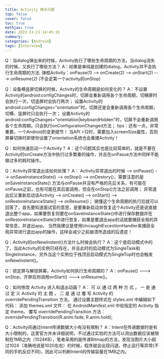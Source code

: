 ```yaml
---
title: Activity 相关问题
top: false
cover: false
toc: true
mathjax: true
date: 2023-11-21 14:45:15
summary:
categories: [Android]
tags: [Interview]
---
```

Q：当dialog弹出来的时候，Activity执行了哪些生命周期的方法，当dialog消失的时候，又执行了哪些方法？
A：如果是单纯是创建的dialog，Activity并不会执行生命周期的方法.
弹框Activity：onPause(1) --> onCreate(2) --> onStart(2) ---> onResume(2) (不会走第一个activity的onStop)

Q：设备横竖屏切换的时候，Activity的生命周期是如何变化的？
A：不设置Activity的android:configChanges时，切屏会重新调用各个生命周期，切横屏时会执行一次，切竖屏时会执行两次；
设置Activity的android:configChanges="orientation"时，切屏还是会重新调用各个生命周期，切横、竖屏时只会执行一次；
设置Activity的android:configChanges="orientation|keyboardHidden"时，切屏不会重新调用各个生命周期，只会执行onConfigurationChanged方法；
tips：还有一点，非常重要，一个Android的变更细节！
当API >12时，需要加入screenSize属性，否则屏幕切换时即使你设置了orientation系统也会重建Activity！

Q：如何快速启动一个Activity？
A：这个问题其实也是比较简单的，就是不要在Activity的onCreate方法中执行过多繁重的操作，并且在onPasue方法中同样不能做过多的耗时操作。

Q：Activity异常退出该如何处理？
A：
Activity异常退出的时候 --> onPause() --> onSaveInstanceState() --> onStop() --> onDestory()，需要注意的是onSaveInstanceState() 方法与onPause并没有严格的先后关系，有可能在onPause之前，也有可能在其后面调用，但会在onStop()方法之前调用；
异常退出后又重新启动该Activity --> onCreate() --> onStart() --> onRestoreInstanceState() --> onResume()；
搞懂这个生命周期的执行后就可以回答了，首先要知道面试官的意思，是要重新启动并恢复这个Activity还是说直接退出整个app，如果要恢复则要在onSaveInstanceState()中进行保存数据并在onRestoreInstanceState()中进行恢复，如果是要退出app的话就要捕获全局的异常信息，并退出app。
当然我建议是使用UncaughtExceotionHandler来捕获全局异常进行退出app的操作，这样会减少之前崩溃所造成的后遗症！

Q：Activity的onNewInstent()方法什么时候会执行？
A：这个是启动模式中的了，当此Activity的实例已经存在，并且此时的启动模式为SingleTask和SingleInstance，另外当这个实例位于栈顶且启动模式为SingleTop时也会触发onNewInstent()。

Q：锁定屏与解锁屏幕，Activity如何执行生命周期的？
A：onPause()  --->  onStop，开屏后则调用onStart() ---> onResume()。

Q：如何修改 Activity 进入和退出动画？
A：
可 以 通 过 两 种 方 式 ， 一 是 通 过 定 义 Activity 的 主 题 ， 二 是 通 过 覆 写 Activity 的overridePendingTransition 方法。
通过设置主题样式在 styles.xml 中编辑如下代码：
添加 themes.xml 文件：
在 AndroidManifest.xml 中给指定的 Activity 指定 theme。
覆写 overridePendingTransition 方法：
overridePendingTransition(R.anim.fade, R.anim.hold);

Q：Activity间通过Intent传递数据大小有没有限制？
A：Intent在传递数据时是有大小限制的，这里官方并未详细说明，不过通过实验的方法可以测出数据应该被限制在1MB之内（1024KB），笔者采用的是传递Bitmap的方法，发现当图片大小超过1024（准确地说是1020左右）的时候，程序就会出现闪退、停止运行等异常(不同的手机反应不同)，因此可以判断Intent的传输容量在1MB之内。